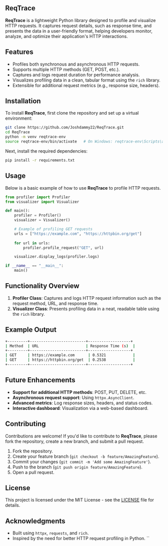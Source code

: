 
## ReqTrace

**ReqTrace** is a lightweight Python library designed to profile and visualize HTTP requests. It captures request details, such as response time, and presents the data in a user-friendly format, helping developers monitor, analyze, and optimize their application's HTTP interactions.

## Features

- Profiles both synchronous and asynchronous HTTP requests.
- Supports multiple HTTP methods (GET, POST, etc.).
- Captures and logs request duration for performance analysis.
- Visualizes profiling data in a clean, tabular format using the `rich` library.
- Extensible for additional request metrics (e.g., response size, headers).

## Installation

To install **ReqTrace**, first clone the repository and set up a virtual environment:

```bash
git clone https://github.com/Joshdammy22/ReqTrace.git
cd ReqTrace
python -m venv reqtrace-env
source reqtrace-env/bin/activate   # On Windows: reqtrace-env\Scripts\activate
```

Next, install the required dependencies:

```bash
pip install -r requirements.txt
```

## Usage

Below is a basic example of how to use **ReqTrace** to profile HTTP requests.

```python
from profiler import Profiler
from visualizer import Visualizer

def main():
    profiler = Profiler()
    visualizer = Visualizer()

    # Example of profiling GET requests
    urls = ["https://example.com", "https://httpbin.org/get"]
    
    for url in urls:
        profiler.profile_request("GET", url)

    visualizer.display_logs(profiler.logs)

if __name__ == "__main__":
    main()
```

## Functionality Overview

1. **Profiler Class**: Captures and logs HTTP request information such as the request method, URL, and response time.
2. **Visualizer Class**: Presents profiling data in a neat, readable table using the `rich` library.

## Example Output

```bash
+---------+-------------------------+-------------------+
| Method  | URL                     | Response Time (s)  |
+---------+-------------------------+-------------------+
| GET     | https://example.com      | 0.5321            |
| GET     | https://httpbin.org/get  | 0.2538            |
+---------+-------------------------+-------------------+
```

## Future Enhancements

- **Support for additional HTTP methods**: POST, PUT, DELETE, etc.
- **Asynchronous request support**: Using `httpx.AsyncClient`.
- **Advanced metrics**: Log response sizes, headers, and status codes.
- **Interactive dashboard**: Visualization via a web-based dashboard.

## Contributing

Contributions are welcome! If you'd like to contribute to **ReqTrace**, please fork the repository, create a new branch, and submit a pull request.

1. Fork the repository.
2. Create your feature branch (`git checkout -b feature/AmazingFeature`).
3. Commit your changes (`git commit -m 'Add some AmazingFeature'`).
4. Push to the branch (`git push origin feature/AmazingFeature`).
5. Open a pull request.

## License

This project is licensed under the MIT License - see the [LICENSE](LICENSE) file for details.

## Acknowledgments

- Built using `httpx`, `requests`, and `rich`.
- Inspired by the need for better HTTP request profiling in Python.
``
